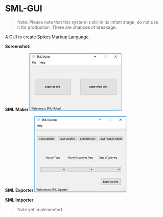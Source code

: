 # SML-GUI

> Note: Please note that this system is still in its infant stage, do not use it for production. There are chances of breakage.

A GUI to create Spikes Markup Language.

**Screenshot:**

**SML Maker**
<img src="https://github.com/akshaybabloo/SML-GUI/raw/master/images/sml_maker.JPG" width="300">

**SML Exporter**
<img src="https://github.com/akshaybabloo/SML-GUI/raw/master/images/gui.JPG" width="300">

**SML Importer**

> Note yet implemented. 
